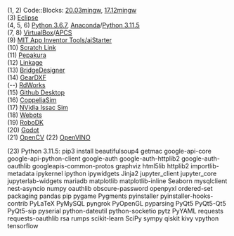 (1, 2) Code::Blocks: [20.03mingw](https://www.fosshub.com/Code-Blocks.html?dwl=codeblocks-20.03mingw-setup.exe), [17.12mingw](https://sourceforge.net/projects/codeblocks/files/Binaries/17.12/Windows/codeblocks-17.12mingw-setup.exe/download)  
(3) [Eclipse](https://www.eclipse.org/downloads/download.php?file=/oomph/epp/2023-09/R/eclipse-inst-jre-mac64.dmg)  
(4, 5, 6) [Python 3.6.7](https://www.python.org/ftp/python/3.6.7/python-3.6.7-amd64.exe), [Anaconda](https://www.anaconda.com/download)/[Python 3.11.5](https://www.python.org/downloads/)  
(7, 8) [VirtualBox](https://download.virtualbox.org/virtualbox/7.0.10/VirtualBox-7.0.10-158379-Win.exe)/[APCS](https://drive.google.com/uc?id=1uQrzIYiW0GA9ZwHY_Rrnqp9qKzV4Eewd&export=download)  
(9) [MIT App Inventor Tools/aiStarter](https://appinv.us/aisetup_win_30_265.exe)  
(10) [Scratch Link](https://downloads.scratch.mit.edu/link/windows.zip)  
(11) [Pepakura](https://tamasoft.co.jp/pepakura_designer/download/)  
(12) [Linkage](https://www.rectorsquid.com/linkage.msi)  
(13) [BridgeDesigner](https://sourceforge.net/projects/wpbdc/files/Current%20Release/jre/setupbdv16j.exe/download)  
(14) [GearDXF](https://geardxf.software.informer.com/)  
(--) [RdWorks](https://www.3axle.com/V8.rar)  
(15) [Github Desktop](https://desktop.github.com/)  
(16) [CoppeliaSim](https://www.coppeliarobotics.com/downloads)  
(17) [NVidia Issac Sim](https://developer.nvidia.com/isaac-sim)  
(18) [Webots](https://cyberbotics.com)  
(19) [RoboDK](https://robodk.com/download)  
(20) [Godot](https://godotengine.org/download/windows/)  
(21) [OpenCV](https://opencv.org/releases/)
(22) [OpenVINO](https://www.intel.com/content/www/us/en/developer/tools/openvino-toolkit/download.html?VERSION=v_2023_1_0&OP_SYSTEM=WINDOWS&DISTRIBUTION=ARCHIVE)

(23) Python 3.11.5: pip3 install beautifulsoup4 getmac google-api-core google-api-python-client google-auth google-auth-httplib2 google-auth-oauthlib googleapis-common-protos graphviz html5lib httplib2 importlib-metadata ipykernel ipython ipywidgets Jinja2 jupyter_client jupyter_core jupyterlab-widgets mariadb matplotlib matplotlib-inline Seaborn mysqlclient nest-asyncio numpy oauthlib obscure-password openpyxl ordered-set packaging pandas pip pygame Pygments pyinstaller pyinstaller-hooks-contrib PyLaTeX PyMySQL pyngrok PyOpenGL pyparsing PyQt5 PyQt5-Qt5 PyQt5-sip pyserial python-dateutil python-socketio pytz PyYAML requests requests-oauthlib rsa rumps scikit-learn SciPy sympy qiskit kivy vpython tensorflow  
